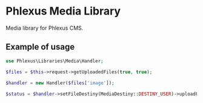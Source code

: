 # Phlexus Media Library

Media library for Phlexus CMS.

## Example of usage

```php
use Phlexus\Libraries\Media\Handler;

$files = $this->request->getUploadedFiles(true, true);

$handler = new Handler($files['image']);
            
$status = $handler->setFileDestiny(MediaDestiny::DESTINY_USER)->uploadFile()
``` 

